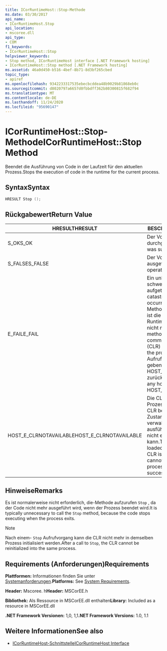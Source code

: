 ```yaml
---
title: ICorRuntimeHost::Stop-Methode
ms.date: 03/30/2017
api_name:
- ICorRuntimeHost.Stop
api_location:
- mscoree.dll
api_type:
- COM
f1_keywords:
- ICorRuntimeHost::Stop
helpviewer_keywords:
- Stop method, ICorRuntimeHost interface [.NET Framework hosting]
- ICorRuntimeHost::Stop method [.NET Framework hosting]
ms.assetid: 46a0d450-b516-4bef-8b71-8d3bf265cbed
topic_type:
- apiref
ms.openlocfilehash: 9342233317535ebecbcddea48b9029b81868eb0c
ms.sourcegitcommit: d8020797a6657d0fbbdff362b80300815f682f94
ms.translationtype: MT
ms.contentlocale: de-DE
ms.lasthandoff: 11/24/2020
ms.locfileid: "95690147"
---
```

# <a name="icorruntimehoststop-method"></a><span data-ttu-id="e0aa0-102">ICorRuntimeHost::Stop-Methode</span><span class="sxs-lookup"><span data-stu-id="e0aa0-102">ICorRuntimeHost::Stop Method</span></span>

<span data-ttu-id="e0aa0-103">Beendet die Ausführung von Code in der Laufzeit für den aktuellen Prozess.</span><span class="sxs-lookup"><span data-stu-id="e0aa0-103">Stops the execution of code in the runtime for the current process.</span></span>  
  
## <a name="syntax"></a><span data-ttu-id="e0aa0-104">Syntax</span><span class="sxs-lookup"><span data-stu-id="e0aa0-104">Syntax</span></span>  
  
```cpp  
HRESULT Stop ();  
```  
  
## <a name="return-value"></a><span data-ttu-id="e0aa0-105">Rückgabewert</span><span class="sxs-lookup"><span data-stu-id="e0aa0-105">Return Value</span></span>  
  
|<span data-ttu-id="e0aa0-106">HRESULT</span><span class="sxs-lookup"><span data-stu-id="e0aa0-106">HRESULT</span></span>|<span data-ttu-id="e0aa0-107">BESCHREIBUNG</span><span class="sxs-lookup"><span data-stu-id="e0aa0-107">Description</span></span>|  
|-------------|-----------------|  
|<span data-ttu-id="e0aa0-108">S_OK</span><span class="sxs-lookup"><span data-stu-id="e0aa0-108">S_OK</span></span>|<span data-ttu-id="e0aa0-109">Der Vorgang wurde durchgeführt.</span><span class="sxs-lookup"><span data-stu-id="e0aa0-109">The operation was successful.</span></span>|  
|<span data-ttu-id="e0aa0-110">S_FALSE</span><span class="sxs-lookup"><span data-stu-id="e0aa0-110">S_FALSE</span></span>|<span data-ttu-id="e0aa0-111">Der Vorgang konnte nicht ausgeführt werden.</span><span class="sxs-lookup"><span data-stu-id="e0aa0-111">The operation failed to complete.</span></span>|  
|<span data-ttu-id="e0aa0-112">E_FAIL</span><span class="sxs-lookup"><span data-stu-id="e0aa0-112">E_FAIL</span></span>|<span data-ttu-id="e0aa0-113">Ein unbekannter, schwerwiegender Fehler ist aufgetreten.</span><span class="sxs-lookup"><span data-stu-id="e0aa0-113">An unknown, catastrophic failure occurred.</span></span> <span data-ttu-id="e0aa0-114">Wenn eine Methode E_FAIL zurückgibt, ist die Common Language Runtime (CLR) im Prozess nicht mehr verwendbar.</span><span class="sxs-lookup"><span data-stu-id="e0aa0-114">If a method returns E_FAIL, the common language runtime (CLR) is no longer usable in the process.</span></span> <span data-ttu-id="e0aa0-115">Nachfolgende Aufrufe von Hosting-APIs geben HOST_E_CLRNOTAVAILABLE zurück.</span><span class="sxs-lookup"><span data-stu-id="e0aa0-115">Subsequent calls to any hosting APIs return HOST_E_CLRNOTAVAILABLE.</span></span>|  
|<span data-ttu-id="e0aa0-116">HOST_E_CLRNOTAVAILABLE</span><span class="sxs-lookup"><span data-stu-id="e0aa0-116">HOST_E_CLRNOTAVAILABLE</span></span>|<span data-ttu-id="e0aa0-117">Die CLR wurde nicht in einen Prozess geladen, oder die CLR befindet sich in einem Zustand, in dem Sie verwalteten Code nicht ausführen oder den-Befehl nicht erfolgreich verarbeiten kann.</span><span class="sxs-lookup"><span data-stu-id="e0aa0-117">The CLR has not been loaded into a process, or the CLR is in a state in which it cannot run managed code or process the call successfully.</span></span>|  
  
## <a name="remarks"></a><span data-ttu-id="e0aa0-118">Hinweise</span><span class="sxs-lookup"><span data-stu-id="e0aa0-118">Remarks</span></span>  

 <span data-ttu-id="e0aa0-119">Es ist normalerweise nicht erforderlich, die-Methode aufzurufen `Stop` , da der Code nicht mehr ausgeführt wird, wenn der Prozess beendet wird.</span><span class="sxs-lookup"><span data-stu-id="e0aa0-119">It is typically unnecessary to call the `Stop` method, because the code stops executing when the process exits.</span></span>  
  
> [!NOTE]
> <span data-ttu-id="e0aa0-120">Nach einem- `Stop` Aufrufvorgang kann die CLR nicht mehr in demselben Prozess initialisiert werden.</span><span class="sxs-lookup"><span data-stu-id="e0aa0-120">After a call to `Stop`, the CLR cannot be reinitialized into the same process.</span></span>  
  
## <a name="requirements"></a><span data-ttu-id="e0aa0-121">Requirements (Anforderungen)</span><span class="sxs-lookup"><span data-stu-id="e0aa0-121">Requirements</span></span>  

 <span data-ttu-id="e0aa0-122">**Plattformen:** Informationen finden Sie unter [Systemanforderungen](../../get-started/system-requirements.md).</span><span class="sxs-lookup"><span data-stu-id="e0aa0-122">**Platforms:** See [System Requirements](../../get-started/system-requirements.md).</span></span>  
  
 <span data-ttu-id="e0aa0-123">**Header:** Mscoree. h</span><span class="sxs-lookup"><span data-stu-id="e0aa0-123">**Header:** MSCorEE.h</span></span>  
  
 <span data-ttu-id="e0aa0-124">**Bibliothek:** Als Ressource in MSCorEE.dll enthalten</span><span class="sxs-lookup"><span data-stu-id="e0aa0-124">**Library:** Included as a resource in MSCorEE.dll</span></span>  
  
 <span data-ttu-id="e0aa0-125">**.NET Framework Versionen:** 1,0, 1,1</span><span class="sxs-lookup"><span data-stu-id="e0aa0-125">**.NET Framework Versions:** 1.0, 1.1</span></span>  
  
## <a name="see-also"></a><span data-ttu-id="e0aa0-126">Weitere Informationen</span><span class="sxs-lookup"><span data-stu-id="e0aa0-126">See also</span></span>

- [<span data-ttu-id="e0aa0-127">ICorRuntimeHost-Schnittstelle</span><span class="sxs-lookup"><span data-stu-id="e0aa0-127">ICorRuntimeHost Interface</span></span>](icorruntimehost-interface.md)
